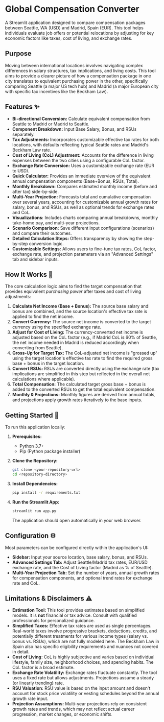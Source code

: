 # Global Compensation Converter

A Streamlit application designed to compare compensation packages between Seattle, WA (USD) and Madrid, Spain (EUR). This tool helps individuals evaluate job offers or potential relocations by adjusting for key economic factors like taxes, cost of living, and exchange rates.

## Purpose

Moving between international locations involves navigating complex differences in salary structures, tax implications, and living costs. This tool aims to provide a clearer picture of how a compensation package in one city translates to equivalent purchasing power in the other, specifically comparing Seattle (a major US tech hub) and Madrid (a major European city with specific tax incentives like the Beckham Law).

## Features ✨

* **Bi-directional Conversion:** Calculate equivalent compensation from Seattle to Madrid or Madrid to Seattle.
* **Component Breakdown:** Input Base Salary, Bonus, and RSUs separately.
* **Tax Adjustments:** Incorporates customizable effective tax rates for both locations, with defaults reflecting typical Seattle rates and Madrid's Beckham Law rate.
* **Cost of Living (CoL) Adjustment:** Accounts for the difference in living expenses between the two cities using a configurable CoL factor.
* **Exchange Rate Conversion:** Uses a customizable exchange rate (EUR to USD).
* **Quick Calculator:** Provides an immediate overview of the equivalent annual compensation components (Base+Bonus, RSUs, Total).
* **Monthly Breakdown:** Compares estimated monthly income (before and after tax) side-by-side.
* **Multi-Year Projection:** Forecasts total and cumulative compensation over several years, accounting for customizable annual growth rates for salary, bonus, and RSUs, as well as optional trends for exchange rates and CoL.
* **Visualizations:** Includes charts comparing annual breakdowns, monthly take-home pay, and multi-year projections.
* **Scenario Comparison:** Save different input configurations (scenarios) and compare their outcomes.
* **Detailed Calculation Steps:** Offers transparency by showing the step-by-step conversion logic.
* **Customizable Settings:** Allows users to fine-tune tax rates, CoL factor, exchange rate, and projection parameters via an "Advanced Settings" tab and sidebar inputs.

## How It Works 🧮

The core calculation logic aims to find the target compensation that provides equivalent *purchasing power* after taxes and cost of living adjustments:

1.  **Calculate Net Income (Base + Bonus):** The source base salary and bonus are combined, and the source location's effective tax rate is applied to find the net income.
2.  **Convert Currency:** The source net income is converted to the target currency using the specified exchange rate.
3.  **Adjust for Cost of Living:** The currency-converted net income is adjusted based on the CoL factor (e.g., if Madrid CoL is 60% of Seattle, the net income needed in Madrid is reduced accordingly when converting from Seattle).
4.  **Gross-Up for Target Tax:** The CoL-adjusted net income is "grossed up" using the target location's effective tax rate to find the required gross base + bonus in the target location.
5.  **Convert RSUs:** RSUs are converted directly using the exchange rate (tax implications are simplified in this step but reflected in the overall net calculations where applicable).
6.  **Total Compensation:** The calculated target gross base + bonus is added to the converted RSUs to get the total equivalent compensation.
7.  **Monthly & Projections:** Monthly figures are derived from annual totals, and projections apply growth rates iteratively to the base inputs.

## Getting Started 🚀

To run this application locally:

1.  **Prerequisites:**
    * Python 3.7+
    * Pip (Python package installer)

2.  **Clone the Repository:**
    ```bash
    git clone <your-repository-url>
    cd <repository-directory>
    ```

3.  **Install Dependencies:**
    ```bash
    pip install -r requirements.txt
    ```

4.  **Run the Streamlit App:**
    ```bash
    streamlit run app.py
    ```
    The application should open automatically in your web browser.

## Configuration ⚙️

Most parameters can be configured directly within the application's UI:

* **Sidebar:** Input your source location, base salary, bonus, and RSUs.
* **Advanced Settings Tab:** Adjust Seattle/Madrid tax rates, EUR/USD exchange rate, and the Cost of Living factor (Madrid as % of Seattle).
* **Multi-Year Projection Tab:** Set the number of years, annual growth rates for compensation components, and optional trend rates for exchange rate and CoL.

## Limitations & Disclaimers ⚠️

* **Estimation Tool:** This tool provides estimates based on simplified models. It is **not** financial or tax advice. Consult with qualified professionals for personalized guidance.
* **Simplified Taxes:** Effective tax rates are used as single percentages. Real-world taxes involve progressive brackets, deductions, credits, and potentially different treatments for various income types (salary vs. bonus vs. RSUs), which are not fully modeled here. The Beckham Law in Spain also has specific eligibility requirements and nuances not covered in detail.
* **Cost of Living:** CoL is highly subjective and varies based on individual lifestyle, family size, neighborhood choices, and spending habits. The CoL factor is a broad estimate.
* **Exchange Rate Volatility:** Exchange rates fluctuate constantly. The tool uses a fixed rate but allows adjustments. Projections assume a steady (or linearly trending) rate.
* **RSU Valuation:** RSU value is based on the input amount and doesn't account for stock price volatility or vesting schedules beyond the annual growth rate input.
* **Projection Assumptions:** Multi-year projections rely on consistent growth rates and trends, which may not reflect actual career progression, market changes, or economic shifts.
